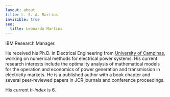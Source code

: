 ```yaml
---
layout: about
title: L. S. A. Martins
invisible: true
seo:
  title: Leonardo Martins
---
```


IBM Research Manager.

He received his Ph.D. in Electrical Engineering from [University of Campinas](http://www.unicamp.br), working on numerical methods for electrical power systems. His current research interests include the optimality analysis of mathematical models for the operation and economics of power generation and transmission in electricity markets. He is a published author with a book chapter and several peer-reviewed papers in JCR journals and conference proceedings.

His current _h-index_ is 6.
